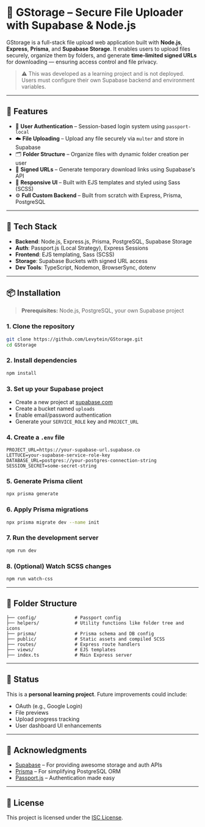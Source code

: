# 📁 GStorage – Secure File Uploader with Supabase & Node.js

GStorage is a full-stack file upload web application built with **Node.js**, **Express**, **Prisma**, and **Supabase Storage**. It enables users to upload files securely, organize them by folders, and generate **time-limited signed URLs** for downloading — ensuring access control and file privacy.

> ⚠️ This was developed as a learning project and is not deployed. Users must configure their own Supabase backend and environment variables.

---

## 🚀 Features

- 🔐 **User Authentication** – Session-based login system using `passport-local`  
- ☁️ **File Uploading** – Upload any file securely via `multer` and store in Supabase  
- 🗂️ **Folder Structure** – Organize files with dynamic folder creation per user  
- 🔗 **Signed URLs** – Generate temporary download links using Supabase's API  
- 🎨 **Responsive UI** – Built with EJS templates and styled using Sass (SCSS)  
- ⚙️ **Full Custom Backend** – Built from scratch with Express, Prisma, PostgreSQL

---

## 🧱 Tech Stack

- **Backend**: Node.js, Express.js, Prisma, PostgreSQL, Supabase Storage  
- **Auth**: Passport.js (Local Strategy), Express Sessions  
- **Frontend**: EJS templating, Sass (SCSS)  
- **Storage**: Supabase Buckets with signed URL access  
- **Dev Tools**: TypeScript, Nodemon, BrowserSync, dotenv

---

## 📦 Installation

> **Prerequisites:** Node.js, PostgreSQL, your own Supabase project

### 1. Clone the repository

```bash
git clone https://github.com/Levytein/GStorage.git
cd GStorage
```

### 2. Install dependencies

```bash
npm install
```

### 3. Set up your Supabase project

- Create a new project at [supabase.com](https://supabase.com/)
- Create a bucket named `uploads`
- Enable email/password authentication
- Generate your `SERVICE_ROLE` key and `PROJECT_URL`

### 4. Create a `.env` file

```env
PROJECT_URL=https://your-supabase-url.supabase.co
LETTUCE=your-supabase-service-role-key
DATABASE_URL=postgres://your-postgres-connection-string
SESSION_SECRET=some-secret-string
```

### 5. Generate Prisma client

```bash
npx prisma generate
```

### 6. Apply Prisma migrations

```bash
npx prisma migrate dev --name init
```

### 7. Run the development server

```bash
npm run dev
```

### 8. (Optional) Watch SCSS changes

```bash
npm run watch-css
```

---

## 📂 Folder Structure

```
├── config/              # Passport config
├── helpers/             # Utility functions like folder tree and icons
├── prisma/              # Prisma schema and DB config
├── public/              # Static assets and compiled SCSS
├── routes/              # Express route handlers
├── views/               # EJS templates
├── index.ts             # Main Express server
```

---

## 🧪 Status

This is a **personal learning project**. Future improvements could include:
- OAuth (e.g., Google Login)
- File previews
- Upload progress tracking
- User dashboard UI enhancements

---

## 🙌 Acknowledgments

- [Supabase](https://supabase.com/docs) – For providing awesome storage and auth APIs  
- [Prisma](https://www.prisma.io/) – For simplifying PostgreSQL ORM  
- [Passport.js](http://www.passportjs.org/) – Authentication made easy

---

## 📜 License

This project is licensed under the [ISC License](LICENSE).

